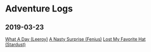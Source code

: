 <!-- TITLE: Adventure Logs -->

# Adventure Logs
## 2019-03-23
[What A Day (Leeroy)](2019-03-23/leeroy)
[A Nasty Surprise (Fenius)](2019-03-23/fenius)
[Lost My Favorite Hat (Stardust)](2019-03-23/stardust)